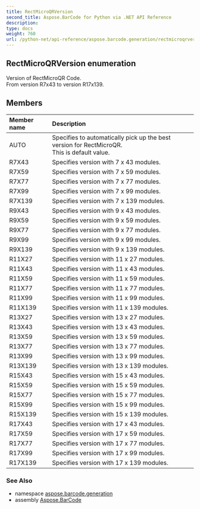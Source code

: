 ```yaml
---
title: RectMicroQRVersion
second_title: Aspose.BarCode for Python via .NET API Reference
description: 
type: docs
weight: 760
url: /python-net/api-reference/aspose.barcode.generation/rectmicroqrversion/
---
```


## RectMicroQRVersion enumeration

Version of RectMicroQR Code.<br/>            From version R7x43 to version R17x139.

## Members
| Member name | Description |
| :- | :- |
|AUTO|Specifies to automatically pick up the best version for RectMicroQR.<br/>            This is default value.|
|R7X43|Specifies version with 7 x 43 modules.|
|R7X59|Specifies version with 7 x 59 modules.|
|R7X77|Specifies version with 7 x 77 modules.|
|R7X99|Specifies version with 7 x 99 modules.|
|R7X139|Specifies version with 7 x 139 modules.|
|R9X43|Specifies version with 9 x 43 modules.|
|R9X59|Specifies version with 9 x 59 modules.|
|R9X77|Specifies version with 9 x 77 modules.|
|R9X99|Specifies version with 9 x 99 modules.|
|R9X139|Specifies version with 9 x 139 modules.|
|R11X27|Specifies version with 11 x 27 modules.|
|R11X43|Specifies version with 11 x 43 modules.|
|R11X59|Specifies version with 11 x 59 modules.|
|R11X77|Specifies version with 11 x 77 modules.|
|R11X99|Specifies version with 11 x 99 modules.|
|R11X139|Specifies version with 11 x 139 modules.|
|R13X27|Specifies version with 13 x 27 modules.|
|R13X43|Specifies version with 13 x 43 modules.|
|R13X59|Specifies version with 13 x 59 modules.|
|R13X77|Specifies version with 13 x 77 modules.|
|R13X99|Specifies version with 13 x 99 modules.|
|R13X139|Specifies version with 13 x 139 modules.|
|R15X43|Specifies version with 15 x 43 modules.|
|R15X59|Specifies version with 15 x 59 modules.|
|R15X77|Specifies version with 15 x 77 modules.|
|R15X99|Specifies version with 15 x 99 modules.|
|R15X139|Specifies version with 15 x 139 modules.|
|R17X43|Specifies version with 17 x 43 modules.|
|R17X59|Specifies version with 17 x 59 modules.|
|R17X77|Specifies version with 17 x 77 modules.|
|R17X99|Specifies version with 17 x 99 modules.|
|R17X139|Specifies version with 17 x 139 modules.|

### See Also

* namespace [aspose.barcode.generation](/barcode/python-net/api-reference/aspose.barcode.generation/)
* assembly [Aspose.BarCode](/barcode/python-net/api-reference/)

